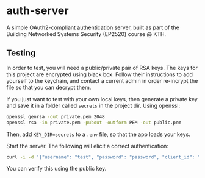 # auth-server
A simple OAuth2-compliant authentication server, built as part of the Building Networked Systems Security (EP2520) course @ KTH. 

## Testing
In order to test, you will need a public/private pair of RSA keys. The keys for this project are encrypted using black box. 
Follow their instructions to add yourself to the keychain, and contact a current admin in order re-incrypt the file so that you can decrypt them. 


If you just want to test with your own local keys, then generate a private key and save it in a folder called `secrets` in the project dir. Using openssl:
```bash
openssl genrsa -out private.pem 2048
openssl rsa -in private.pem -pubout -outform PEM -out public.pem
```
Then, add `KEY_DIR=secrets` to a `.env` file, so that the app loads your keys. 


Start the server. The following will elicit a correct authentication: 

``` bash
curl -i -d '{"username": "test", "password": "password", "client_id": "test_client", "client_secret": "secret", "grant_type":"password"}' -H "Content-Type: application/json" http://localhost:3000/auth 
```
You can verify this using the public key. 






